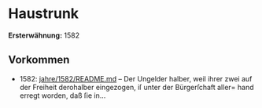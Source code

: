 # Haustrunk

**Ersterwähnung:** 1582

## Vorkommen
- 1582: [jahre/1582/README.md](../jahre/1582/README.md) – Der Ungelder halber, weil ihrer zwei auf der Freiheit
derohalber eingezogen, iſ unter der Bürgerſchaft aller=
hand erregt worden, daß ſie in...
